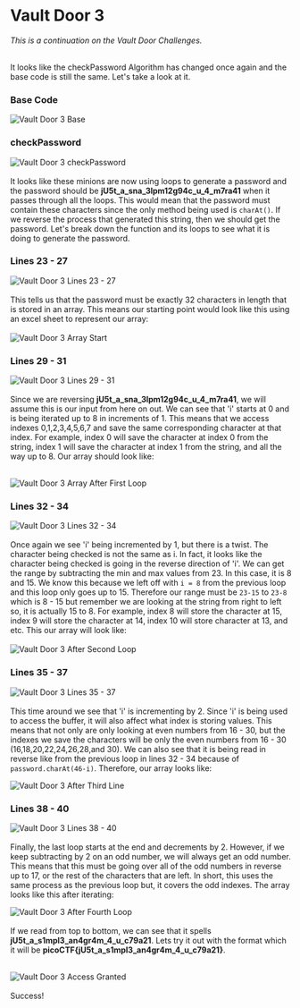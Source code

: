 # Vault Door 3

*This is a continuation on the Vault Door Challenges.* <br><br>

It looks like the checkPassword Algorithm has changed once again and the base code is still the same. Let's take a look at it. 

### Base Code
![Vault Door 3 Base](./images/vd3_base.png)
### checkPassword
![Vault Door 3 checkPassword](./images/vd3_checkPassword.png)
<br><br>
It looks like these minions are now using loops to generate a password and the password should be **jU5t_a_sna_3lpm12g94c_u_4_m7ra41** when it passes through all the loops. This would mean that the password must contain these characters since the only method being used is `charAt()`. If we reverse the process that generated this string, then we should get the password. Let's break down the function and its loops to see what it is doing to generate the password.

### Lines 23 - 27
![Vault Door 3 Lines 23 - 27](./images/vd3_23_27.png)
<br><br>
This tells us that the password must be exactly 32 characters in length that is stored in an array. This means our starting point would look like this using an excel sheet to represent our array:
<br><br>
![Vault Door 3 Array Start](./images/vd3_array_start.png)

### Lines 29 - 31
![Vault Door 3 Lines 29 - 31](./images/vd3_29_31.png)
<br><br>
Since we are reversing **jU5t_a_sna_3lpm12g94c_u_4_m7ra41**, we will assume this is our input from here on out. We can see that 'i' starts at 0 and is being iterated up to 8 in increments of 1. This means that we access indexes 0,1,2,3,4,5,6,7 and save the same corresponding character at that index. For example, index 0 will save the character at index 0 from the string, index 1 will save the character at index 1 from the string, and all the way up to 8. Our array should look like: 
<br><br>

![Vault Door 3 Array After First Loop](./images/vd3_array_after_first_loop.png)

### Lines 32 - 34
![Vault Door 3 Lines 32 - 34](./images/vd3_32_34.png)
<br><br>
Once again we see 'i' being incremented by 1, but there is a twist. The character being checked is not the same as i. In fact, it looks like the character being checked is going in the reverse direction of 'i'. We can get the range by subtracting the min and max values from 23. In this case, it is 8 and 15. We know this because we left off with `i = 8` from the previous loop and this loop only goes up to 15. Therefore our range must be `23-15` to `23-8` which is 8 - 15 but remember we are looking at the string from right to left so, it is actually 15 to 8. For example, index 8 will store the character at 15, index 9 will store the character at 14, index 10 will store character at 13, and etc. This our array will look like:
<br><br>
![Vault Door 3 After Second Loop](./images/vd3_array_after_second_loop.png)

### Lines 35 - 37

![Vault Door 3 Lines 35 - 37](./images/vd3_35_37.png)
<br><br>
This time around we see that 'i' is incrementing by 2. Since 'i' is being used to access the buffer, it will also affect what index is storing values. This means that not only are only looking at even numbers from 16 - 30, but the indexes we save the characters will be only the even numbers from 16 - 30 (16,18,20,22,24,26,28,and 30). We can also see that it is being read in reverse like from the previous loop in lines 32 - 34 because of `password.charAt(46-i)`. Therefore, our array looks like:

![Vault Door 3 After Third Line](./images/vd3_after_third_loop.png)

### Lines 38 - 40

![Vault Door 3 Lines 38 - 40](./images/vd3_38_40.png)
<br><br>
Finally, the last loop starts at the end and decrements by 2. However, if we keep subtracting by 2 on an odd number, we will always get an odd number. This means that this must be going over all of the odd numbers in reverse up to 17, or the rest of the characters that are left. In short, this uses the same process as the previous loop but, it covers the odd indexes. The array looks like this after iterating:

![Vault Door 3 After Fourth Loop](./images/vd3_after_fourth_loop.png)
<br><br>
If we read from top to bottom, we can see that it spells **jU5t_a_s1mpl3_an4gr4m_4_u_c79a21**. Lets try it out with the format which it will be **picoCTF{jU5t_a_s1mpl3_an4gr4m_4_u_c79a21}**.
<br><br>

![Vault Door 3 Access Granted](./images/vd3_access_granted.png)
<br><br>
Success!